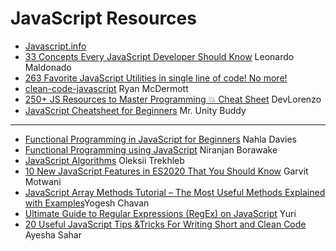 # JavaScript Resources

- [Javascript.info](https://javascript.info)
- [33 Concepts Every JavaScript Developer Should Know](https://github.com/leonardomso/33-js-concepts) Leonardo Maldonado
- [263 Favorite JavaScript Utilities in single line of code! No more!](https://1loc.dev)
- [clean-code-javascript](https://github.com/ryanmcdermott/clean-code-javascript) Ryan McDermott
- [250+ JS Resources to Master Programming 💥 Cheat Sheet](https://dev.to/worldindev/200-js-resources-to-master-programming-3aj6) DevLorenzo
- [JavaScript Cheatsheet for Beginners](https://dev.to/unitybuddy/javascript-cheatsheet-for-beginners-3330) Mr. Unity Buddy

* * *
-  [Functional Programming in JavaScript for Beginners](https://www.freecodecamp.org/news/functional-programming-in-javascript-for-beginners/) Nahla Davies
-  [Functional Programming using JavaScript](https://blog.niranjanborawake.in/functional-programming-using-javascript?source=newsletter) Niranjan Borawake
-  [JavaScript Algorithms](https://github.com/trekhleb/javascript-algorithms) Oleksii Trekhleb
-  [10 New JavaScript Features in ES2020 That You Should Know](https://dev.to/worldindev/10-new-javascript-features-in-es2020-that-you-should-know-3ohf) Garvit Motwani
- [JavaScript Array Methods Tutorial – The Most Useful Methods Explained with Examples](https://www.freecodecamp.org/news/complete-introduction-to-the-most-useful-javascript-array-methods/)Yogesh Chavan
- [Ultimate Guide to Regular Expressions (RegEx) on JavaScript](https://yuricodesbot.hashnode.dev/ultimate-guide-to-regular-expressions-regex-on-javascript?source=newsletter) Yuri
- [20 Useful JavaScript Tips &Tricks For Writing Short and Clean Code](https://thecodingcompany.hashnode.dev/20-useful-javascript-tips-andtricks-for-writing-short-and-clean-code?source=newsletter) Ayesha Sahar
